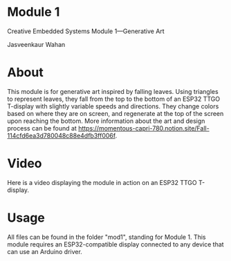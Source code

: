 # Module 1
Creative Embedded Systems Module 1—Generative Art

Jasveenkaur Wahan

# About
This module is for generative art inspired by falling leaves. Using triangles to represent leaves, they fall from the top to the bottom of an ESP32 TTGO T-display with slightly variable speeds and directions. They change colors based on where they are on screen, and regenerate at the top of the screen upon reaching the bottom. More information about the art and design process can be found at https://momentous-capri-780.notion.site/Fall-114cfd6ea3d780048c88e4dfb3ff006f. 

# Video
Here is a video displaying the module in action on an ESP32 TTGO T-display.

# Usage
All files can be found in the folder "mod1", standing for Module 1. This module requires an ESP32-compatible display connected to any device that can use an Arduino driver.
